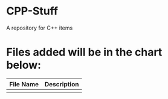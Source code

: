 # CPP-Stuff
A repository for C++ items

# Files added will be in the chart below:
| File Name | Description |
|--|--|
|||
